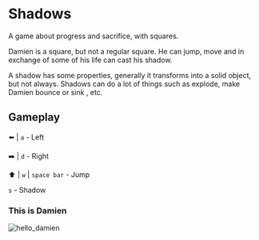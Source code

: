 Shadows
=======

A game about progress and sacrifice, with squares.

Damien is a square, but not a regular square. He can jump, move and in exchange of some of his life can cast his shadow.

A shadow has some properties, generally it transforms into a solid object, but not always. Shadows can do a lot of things such as explode, make Damien bounce or sink , etc.


## Gameplay

:arrow_left: | `a` - Left

:arrow_right: | `d` - Right

:arrow_up: | `w` | `space bar` - Jump

`s` - Shadow

### This is Damien
![hello_damien](https://raw.githubusercontent.com/wiki/pabloriutort/Shadows/Images/this_is_damien.png)
